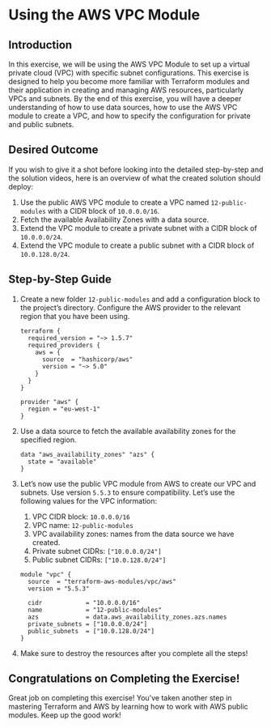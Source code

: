# Using the AWS VPC Module

## Introduction

In this exercise, we will be using the AWS VPC Module to set up a virtual private cloud (VPC) with specific subnet configurations. This exercise is designed to help you become more familiar with Terraform modules and their application in creating and managing AWS resources, particularly VPCs and subnets. By the end of this exercise, you will have a deeper understanding of how to use data sources, how to use the AWS VPC module to create a VPC, and how to specify the configuration for private and public subnets.

## Desired Outcome

If you wish to give it a shot before looking into the detailed step-by-step and the solution videos, here is an overview of what the created solution should deploy:

1. Use the public AWS VPC module to create a VPC named `12-public-modules` with a CIDR block of `10.0.0.0/16`.
2. Fetch the available Availability Zones with a data source.
3. Extend the VPC module to create a private subnet with a CIDR block of `10.0.0.0/24`.
4. Extend the VPC module to create a public subnet with a CIDR block of `10.0.128.0/24`.

## Step-by-Step Guide

1. Create a new folder `12-public-modules` and add a configuration block to the project’s directory. Configure the AWS provider to the relevant region that you have been using.

    ```
    terraform {
      required_version = "~> 1.5.7"
      required_providers {
        aws = {
          source  = "hashicorp/aws"
          version = "~> 5.0"
        }
      }
    }

    provider "aws" {
      region = "eu-west-1"
    }
    ```

2. Use a data source to fetch the available availability zones for the specified region.

    ```
    data "aws_availability_zones" "azs" {
      state = "available"
    }
    ```

3. Let’s now use the public VPC module from AWS to create our VPC and subnets. Use version `5.5.3` to ensure compatibility. Let’s use the following values for the VPC information:

    1. VPC CIDR block: `10.0.0.0/16`
    2. VPC name: `12-public-modules`
    3. VPC availability zones: names from the data source we have created.
    4. Private subnet CIDRs: `["10.0.0.0/24"]`
    5. Public subnet CIDRs: `["10.0.128.0/24"]`

    ```
    module "vpc" {
      source  = "terraform-aws-modules/vpc/aws"
      version = "5.5.3"

      cidr            = "10.0.0.0/16"
      name            = "12-public-modules"
      azs             = data.aws_availability_zones.azs.names
      private_subnets = ["10.0.0.0/24"]
      public_subnets  = ["10.0.128.0/24"]
    }
    ```

4. Make sure to destroy the resources after you complete all the steps!

## Congratulations on Completing the Exercise!

Great job on completing this exercise! You've taken another step in mastering Terraform and AWS by learning how to work with AWS public modules. Keep up the good work!
